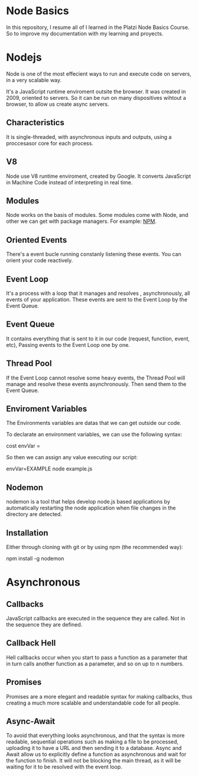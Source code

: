 # Node Basics
In this repository, I resume all of I learned in the Platzi Node Basics Course.
So to improve my documentation with my learning and proyects.

# Nodejs
Node is one of the most effecient ways to run and execute code on servers, in a very scalable way.

It's a JavaScript runtime enviroment outsite the browser. It was created in 2009, oriented to servers. So it can be run on many dispositives wihtout a browser, to allow us create async servers.

## Characteristics
It is single-threaded, with asynchronous inputs and outputs, using a proccesasor core for each process.

## V8
Node use V8 runtime enviroment, created by Google.
It converts JavaScript in Machine Code instead of interpreting in real time.

## Modules
Node works on the basis of modules.
Some modules come with Node, and other we can get with package managers. For example: [NPM](https://github.com/diegomdevs/npmCourse).

## Oriented Events
There's a event bucle running constanly listening these events.
You can orient your code reactively.

## Event Loop
It's a process with a loop that it manages and resolves , asynchronously, all events of your application. These events are sent to the Event Loop by the Event Queue.

## Event Queue
It contains everything that is sent to it in our code (request, function, event, etc), Passing events to the Event Loop one by one.

## Thread Pool
If the Event Loop cannot resolve some heavy events, the Thread Pool will manage and resolve these events asynchronously. Then send them to the Event Queue.

## Enviroment Variables
The Environments variables are datas that we can get outside our code.

To declarate an environment variables, we can use the following syntax:

cost envVar = 

So then we can assign any value executing our script:

envVar=EXAMPLE node example.js

## Nodemon
nodemon is a tool that helps develop node.js based applications by automatically restarting the node application when file changes in the directory are detected.

## Installation
Either through cloning with git or by using npm (the recommended way):

npm install -g nodemon

# Asynchronous

## Callbacks
JavaScript callbacks are executed in the sequence they are called. Not in the sequence they are defined.

## Callback Hell
Hell callbacks occur when you start to pass a function as a parameter that in turn calls another function as a parameter, and so on up to n numbers.

## Promises
Promises are a more elegant and readable syntax for making callbacks, thus creating a much more scalable and understandable code for all people.

## Async-Await
To avoid that everything looks asynchronous, and that the syntax is more readable, sequential operations such as making a file to be processed, uploading it to have a URL and then sending it to a database.
Async and Await allow us to explicitly define a function as asynchronous and wait for the function to finish. It will not be blocking the main thread, as it will be waiting for it to be resolved with the event loop.
